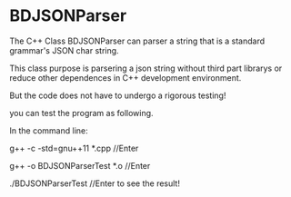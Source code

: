 # BDJSONParser
The C++ Class BDJSONParser can parser a string that is a standard grammar's JSON char string.

This class purpose is parsering a json string without third part librarys or reduce other dependences in C++ development environment.

But the code does not have to undergo a rigorous testing!

you can test the program as following.

In the command line:

g++ -c -std=gnu++11 *.cpp       //Enter

g++ -o BDJSONParserTest *.o     //Enter

./BDJSONParserTest              //Enter to see the result!

